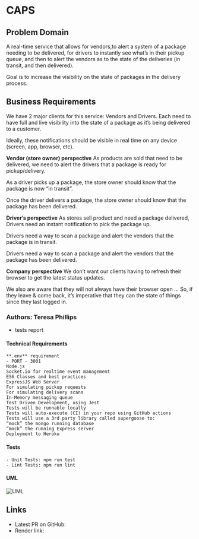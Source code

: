 # CAPS

## Problem Domain

A real-time service that allows for vendors,to alert a system of a package needing to be delivered, for drivers to instantly see what’s in their pickup queue, and then to alert the vendors as to the state of the deliveries (in transit, and then delivered).

Goal is to increase the visibility on the state of packages in the delivery process.

## Business Requirements

We have 2 major clients for this service: Vendors and Drivers. Each need to have full and live visibility into the state of a package as it’s being delivered to a customer.

Ideally, these notifications should be visible in real time on any device (screen, app, browser, etc).

**Vendor (store owner) perspective**
As products are sold that need to be delivered, we need to alert the drivers that a package is ready for pickup/delivery.

As a driver picks up a package, the store owner should know that the package is now “in transit”.

Once the driver delivers a package, the store owner should know that the package has been delivered.

**Driver’s perspective**
As stores sell product and need a package delivered, Drivers need an instant notification to pick the package up.

Drivers need a way to scan a package and alert the vendors that the package is in transit.

Drivers need a way to scan a package and alert the vendors that the package has been delivered.

**Company perspective**
We don’t want our clients having to refresh their browser to get the latest status updates.

We also are aware that they will not always have their browser open …
So, if they leave & come back, it’s imperative that they can the state of things since they last logged in.

### Authors: Teresa Phillips

- tests report

#### Technical Requirements

    **.env** requirement
    - PORT - 3001
    Node.js
    Socket.io for realtime event management
    ES6 Classes and best practices
    ExpressJS Web Server
    For simulating pickup requests
    For simulating delivery scans
    In-Memory messaging queue
    Test Driven Development, using Jest
    Tests will be runnable locally
    Tests will auto-execute (CI) in your repo using GitHub actions
    Tests will use a 3rd party library called supergoose to:
    “mock” the mongo running database
    “mock” the running Express server
    Deployment to Heroku

#### Tests

    - Unit Tests: npm run test
    - Lint Tests: npm run lint

#### UML

![UML](https://www.figma.com/file/iPrHyigOyH4YzDBuvina4x/Event-Driven-Application?node-id=0%3A1&t=kG0ypY2S4vC9poY8-1)

## Links

- Latest PR on GitHub:
- Render link:
